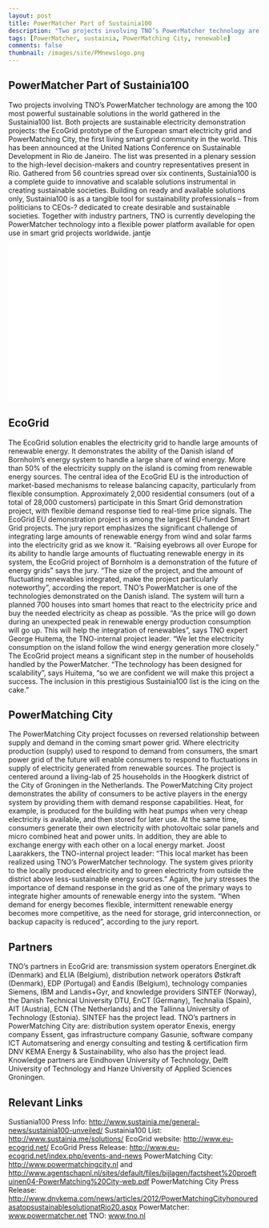 ```yaml
---
layout: post
title: PowerMatcher Part of Sustainia100
description: "Two projects involving TNO’s PowerMatcher technology are among the 100 most powerful sustainable solutions in the world gathered in the Sustainia100 list. Both projects are sustainable electricity demonstration projects: the EcoGrid prototype of the European smart electricity grid and PowerMatching City, the first living smart grid community in the world. This has been announced at the United Nations Conference on Sustainable Development in Rio de Janeiro. The list was presented in a plenary session to the high-level decision-makers and country representatives present in Rio. Gathered from 56 countries spread over six continents, Sustainia100 is a complete guide to innovative and scalable solutions instrumental in creating sustainable societies. Building on ready and available solutions only, Sustainia100 is as a tangible tool for sustainability professionals – from politicians to CEOs-­? dedicated to create desirable and sustainable societies. Together with industry partners, TNO is currently developing the PowerMatcher technology into a flexible power platform available for open use in smart grid projects worldwide."
tags: [PowerMatcher, sustainia, PowerMatching City, renewable]
comments: false
thumbnail: /images/site/PMnewslogo.png
---
```


## PowerMatcher Part of Sustainia100 ##
Two projects involving TNO’s PowerMatcher technology are among the 100 most powerful sustainable solutions in the world gathered in the Sustainia100 list. Both projects are sustainable electricity demonstration projects: the EcoGrid prototype of the European smart electricity grid and PowerMatching City, the first living smart grid community in the world. This has been announced at the United Nations Conference on Sustainable Development in Rio de Janeiro. The list was presented in a plenary session to the high-level decision-makers and country representatives present in Rio. Gathered from 56 countries spread over six continents, Sustainia100 is a complete guide to innovative and scalable solutions instrumental in creating sustainable societies. Building on ready and available solutions only, Sustainia100 is as a tangible tool for sustainability professionals – from politicians to CEOs-­? dedicated to create desirable and sustainable societies. Together with industry partners, TNO is currently developing the PowerMatcher technology into a flexible power platform available for open use in smart grid projects worldwide.
jantje 

<iframe width="420" height="315" src="//www.youtube.com/embed/egXjW3xru7A" frameborder="0" allowfullscreen></iframe>

## EcoGrid ##
The EcoGrid solution enables the electricity grid to handle large amounts of renewable energy. It demonstrates the ability of the Danish island of Bornholm’s energy system to handle a large share of wind energy. More than 50% of the electricity supply on the island is coming from renewable energy sources. The central idea of the EcoGrid EU is the introduction of market-based mechanisms to release balancing capacity, particularly from flexible consumption. Approximately 2,000 residential consumers (out of a total of 28,000 customers) participate in this Smart Grid demonstration project, with flexible demand response tied to real-time price signals. The EcoGrid EU demonstration project is among the largest EU-funded Smart Grid projects.
The jury report emphasizes the significant challenge of integrating large amounts of renewable energy from wind and solar farms into the electricity grid as we know it. “Raising eyebrows all over Europe for its ability to handle large amounts of fluctuating renewable energy in its system, the EcoGrid project of Bornholm is a demonstration of the future of energy grids” says the jury. “The size of the project, and the amount of fluctuating renewables integrated, make the project particularly noteworthy”, according the report.
TNO’s PowerMatcher is one of the technologies demonstrated on the Danish island. The system will turn a planned 700 houses into smart homes that react to the electricity price and buy the needed electricity as cheap as possible. “As the price will go down during an unexpected peak in renewable energy production consumption will go up. This will help the integration of renewables”, says TNO expert George Huitema, the TNO-internal project leader. “We let the electricity consumption on the island follow the wind energy generation more closely.” The EcoGrid project means a significant step in the number of households handled by the PowerMatcher. “The technology has been designed for scalability”, says Huitema, “so we are confident we will make this project a success. The inclusion in this prestigious Sustainia100 list is the icing on the cake.”

## PowerMatching City ##
The PowerMatching City project focusses on reversed relationship between supply and demand in the coming smart power grid. Where electricity production (supply) used to respond to demand from consumers, the smart power grid of the future will enable consumers to respond to fluctuations in supply of electricity generated from renewable sources. The project is centered around a living-lab of 25 households in the Hoogkerk district of the City of Groningen in the Netherlands.
The PowerMatching City project demonstrates the ability of consumers to be active players in the energy system by providing them with demand response capabilities. Heat, for example, is produced for the building with heat pumps when very cheap electricity is available, and then stored for later use. At the same time, consumers generate their own electricity with photovoltaic solar panels and micro combined heat and power units. In addition, they are able to exchange energy with each other on a local energy market. Joost Laarakkers, the TNO-internal project leader: “This local market has been realized using TNO’s PowerMatcher technology. The system gives priority to the locally produced electricity and to green electricity from outside the district above less-sustainable energy sources.”
Again, the jury stresses the importance of demand response in the grid as one of the primary ways to integrate higher amounts of renewable energy into the system. “When demand for energy becomes flexible, intermittent renewable energy becomes more competitive, as the need for storage, grid interconnection, or backup capacity is reduced”, according to the jury report.

## Partners ##
TNO’s partners in EcoGrid are: transmission system operators Energinet.dk (Denmark) and ELIA (Belgium), distribution network operators Østkraft (Denmark), EDP (Portugal) and Eandis (Belgium), technology companies Siemens, IBM and Landis+Gyr, and knowledge providers SINTEF (Norway), the Danish Technical University DTU, EnCT (Germany), Technalia (Spain), AIT (Austria), ECN (The Netherlands) and the Tallinna University of Technology (Estonia). SINTEF has the project lead.
TNO’s partners in PowerMatching City are: distribution system operator Enexis, energy company Essent, gas infrastructure company Gasunie, software company ICT Automatsering and energy consulting and testing & certification firm DNV KEMA Energy & Sustainability, who also has the project lead. Knowledge partners are Eindhoven University of Technology, Delft University of Technology and Hanze University of Applied Sciences Groningen.

## Relevant Links ##
Sustiania100 Press Info: http://www.sustainia.me/general-news/sustainia100-unveiled/
Sustainia100 List: http://www.sustainia.me/solutions/
EcoGrid website: http://www.eu-ecogrid.net/
EcoGrid Press Release: http://www.eu-ecogrid.net/index.php/events-and-news
PowerMatching City: http://www.powermatchingcity.nl and  http://www.agentschapnl.nl/sites/default/files/bijlagen/factsheet%20proeftuinen04-PowerMatching%20City-web.pdf
PowerMatching City Press Release: http://www.dnvkema.com/news/articles/2012/PowerMatchingCityhonouredasatopsustainablesolutionatRio20.aspx
PowerMatcher: www.powermatcher.net
TNO: www.tno.nl
